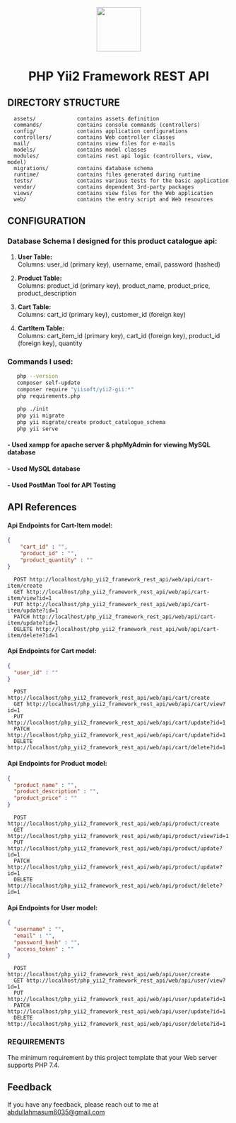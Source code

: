 <p align="center">
    <a href="https://github.com/MasumBhai?tab=repositories" target="_blank">
        <img src="https://avatars0.githubusercontent.com/u/993323" height="100px">
    </a>
    <h1 align="center">PHP Yii2 Framework REST API</h1>
</p>

DIRECTORY STRUCTURE
-------------------

      assets/             contains assets definition
      commands/           contains console commands (controllers)
      config/             contains application configurations
      controllers/        contains Web controller classes
      mail/               contains view files for e-mails
      models/             contains model classes
      modules/            contains rest api logic (controllers, view, model)
      migrations/         contains database schema
      runtime/            contains files generated during runtime
      tests/              contains various tests for the basic application
      vendor/             contains dependent 3rd-party packages
      views/              contains view files for the Web application
      web/                contains the entry script and Web resources


CONFIGURATION
-------------

### Database Schema I designed for this product catalogue api:

1. **User Table:**<br/>
    Columns: user_id (primary key), username, email, password (hashed)

2. **Product Table:**<br/>
    Columns: product_id (primary key), product_name, product_price, product_description

3. **Cart Table:**<br/>
    Columns: cart_id (primary key), customer_id (foreign key)

4. **CartItem Table:**<br/>
    Columns: cart_item_id (primary key), cart_id (foreign key), product_id (foreign key), quantity
### Commands I used:
```bash
   php --version
   composer self-update
   composer require "yiisoft/yii2-gii:*"
   php requirements.php
   
   php ./init
   php yii migrate
   php yii migrate/create product_catalogue_schema
   php yii serve

```
#### - Used xampp for apache server & phpMyAdmin for viewing MySQL database
#### - Used MySQL database
#### - Used PostMan Tool for API Testing

API References
-------------
#### Api Endpoints for Cart-Item model:
```json
{
    "cart_id" : "",
    "product_id" : "",
    "product_quantity" : ""
}
```
```http
  POST http://localhost/php_yii2_framework_rest_api/web/api/cart-item/create
  GET http://localhost/php_yii2_framework_rest_api/web/api/cart-item/view?id=1
  PUT http://localhost/php_yii2_framework_rest_api/web/api/cart-item/update?id=1
  PATCH http://localhost/php_yii2_framework_rest_api/web/api/cart-item/update?id=1
  DELETE http://localhost/php_yii2_framework_rest_api/web/api/cart-item/delete?id=1
```

#### Api Endpoints for Cart model:
```json
{
  "user_id" : ""
}
```
```http
  POST http://localhost/php_yii2_framework_rest_api/web/api/cart/create
  GET http://localhost/php_yii2_framework_rest_api/web/api/cart/view?id=1
  PUT http://localhost/php_yii2_framework_rest_api/web/api/cart/update?id=1
  PATCH http://localhost/php_yii2_framework_rest_api/web/api/cart/update?id=1
  DELETE http://localhost/php_yii2_framework_rest_api/web/api/cart/delete?id=1
```

#### Api Endpoints for Product model:
```json
{
  "product_name" : "",
  "product_description" : "",
  "product_price" : ""
}
```
```http
  POST http://localhost/php_yii2_framework_rest_api/web/api/product/create
  GET http://localhost/php_yii2_framework_rest_api/web/api/product/view?id=1
  PUT http://localhost/php_yii2_framework_rest_api/web/api/product/update?id=1
  PATCH http://localhost/php_yii2_framework_rest_api/web/api/product/update?id=1
  DELETE http://localhost/php_yii2_framework_rest_api/web/api/product/delete?id=1
```

#### Api Endpoints for User model:
```json
{
  "username" : "",
  "email" : "",
  "password_hash" : "",
  "access_token" : ""
}
```
```http
  POST http://localhost/php_yii2_framework_rest_api/web/api/user/create
  GET http://localhost/php_yii2_framework_rest_api/web/api/user/view?id=1
  PUT http://localhost/php_yii2_framework_rest_api/web/api/user/update?id=1
  PATCH http://localhost/php_yii2_framework_rest_api/web/api/user/update?id=1
  DELETE http://localhost/php_yii2_framework_rest_api/web/api/user/delete?id=1
```

### REQUIREMENTS

The minimum requirement by this project template that your Web server supports PHP 7.4.

## Feedback

If you have any feedback, please reach out to me at abdullahmasum6035@gmail.com